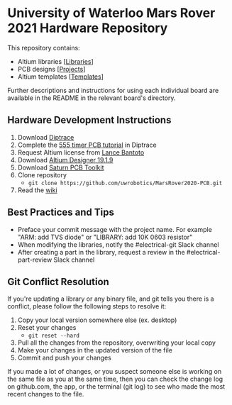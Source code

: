 # University of Waterloo Mars Rover 2021 Hardware Repository
This repository contains:
- Altium libraries [[Libraries](https://github.com/uwrobotics/MarsRover2020-PCB/tree/master/Libraries)]
- PCB designs [[Projects](https://github.com/uwrobotics/MarsRover2020-PCB/tree/master/Projects)]
- Altium templates [[Templates](https://github.com/uwrobotics/MarsRover2020-PCB/tree/master/Templates)]

Further descriptions and instructions for using each individual board are available in the README in the relevant board's directory.

## Hardware Development Instructions

1. Download [Diptrace](https://diptrace.com/download/download-diptrace/)
2. Complete the [555 timer PCB tutorial](https://docs.google.com/document/d/1YiGjYYuB-FUKcaG-C9Ers9Dd0e59WRM9QEbI4RcCCmw/edit?usp=sharing) in Diptrace
3. Request Altium license from [Lance Bantoto](https://github.com/lwbantoto)
4. Download [Altium Designer 19.1.9](https://www.altium.com/products/downloads/)
5. Download [Saturn PCB Toolkit](http://www.saturnpcb.com/pcb_toolkit/)
6. Clone repository
    - `git clone https://github.com/uwrobotics/MarsRover2020-PCB.git`
7. Read the [wiki](https://github.com/uwrobotics/MarsRover2020-PCB/wiki)

## Best Practices and Tips
- Preface your commit message with the project name. For example "ARM: add TVS diode" or "LIBRARY: add 10K 0603 resistor"
- When modifying the libraries, notify the #electrical-git Slack channel 
- After creating a part in the library, request a review in the #electrical-part-review Slack channel

## Git Conflict Resolution
If you're updating a library or any binary file, and git tells you there is a conflict, please follow the following steps to resolve it:
1. Copy your local version somewhere else (ex. desktop)
2. Reset your changes
    - `git reset --hard`
3. Pull all the changes from the repository, overwriting your local copy
4. Make your changes in the updated version of the file
5. Commit and push your changes

If you made a lot of changes, or you suspect someone else is working on the same file as you at the same time, then you can check the change log on github.com, the app, or the terminal (git log) to see who made the most recent changes to the file.
